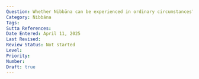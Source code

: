 ```yaml
---
Question: Whether Nibbāna can be experienced in ordinary circumstances?
Category: Nibbāna
Tags:
Sutta References:
Date Entered: April 11, 2025
Last Revised:
Review Status: Not started
Level: 
Priority: 
Number: 
Draft: true
---
```

